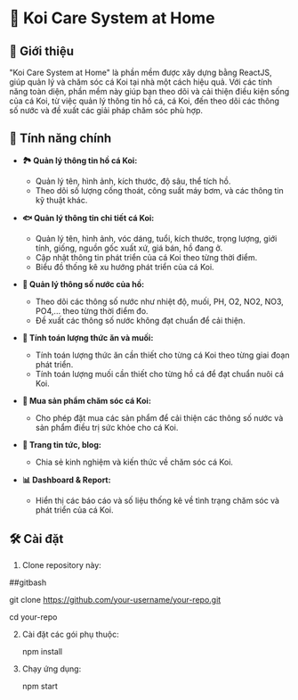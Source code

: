 # 🐠 Koi Care System at Home

## 📖 Giới thiệu

"Koi Care System at Home" là phần mềm được xây dựng bằng ReactJS, giúp quản lý và chăm sóc cá Koi tại nhà một cách hiệu quả. Với các tính năng toàn diện, phần mềm này giúp bạn theo dõi và cải thiện điều kiện sống của cá Koi, từ việc quản lý thông tin hồ cá, cá Koi, đến theo dõi các thông số nước và đề xuất các giải pháp chăm sóc phù hợp.

## 🚀 Tính năng chính

- **🏞️ Quản lý thông tin hồ cá Koi:**
  - Quản lý tên, hình ảnh, kích thước, độ sâu, thể tích hồ.
  - Theo dõi số lượng cống thoát, công suất máy bơm, và các thông tin kỹ thuật khác.

- **🐟 Quản lý thông tin chi tiết cá Koi:**
  - Quản lý tên, hình ảnh, vóc dáng, tuổi, kích thước, trọng lượng, giới tính, giống, nguồn gốc xuất xứ, giá bán, hồ đang ở.
  - Cập nhật thông tin phát triển của cá Koi theo từng thời điểm.
  - Biểu đồ thống kê xu hướng phát triển của cá Koi.

- **🌊 Quản lý thông số nước của hồ:**
  - Theo dõi các thông số nước như nhiệt độ, muối, PH, O2, NO2, NO3, PO4,... theo từng thời điểm đo.
  - Đề xuất các thông số nước không đạt chuẩn để cải thiện.

- **📏 Tính toán lượng thức ăn và muối:**
  - Tính toán lượng thức ăn cần thiết cho từng cá Koi theo từng giai đoạn phát triển.
  - Tính toán lượng muối cần thiết cho từng hồ cá để đạt chuẩn nuôi cá Koi.

- **🛒 Mua sản phẩm chăm sóc cá Koi:**
  - Cho phép đặt mua các sản phẩm để cải thiện các thông số nước và sản phẩm điều trị sức khỏe cho cá Koi.

- **📰 Trang tin tức, blog:**
  - Chia sẻ kinh nghiệm và kiến thức về chăm sóc cá Koi.

- **📊 Dashboard & Report:**
  - Hiển thị các báo cáo và số liệu thống kê về tình trạng chăm sóc và phát triển của cá Koi.

## 🛠️ Cài đặt

1. Clone repository này:

  ##gitbash

  git clone https://github.com/your-username/your-repo.git

  cd your-repo

2. Cài đặt các gói phụ thuộc:

    npm install

3. Chạy ứng dụng:

    npm start





